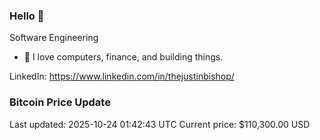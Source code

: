 ### Hello 🤙  

Software Engineering

- 🔭 I love computers, finance, and building things.
  
LinkedIn: https://www.linkedin.com/in/thejustinbishop/  




































































































































































































































































































































































































































































































































































































































































































































































































































































































































































































































































































































































































































































### Bitcoin Price Update
Last updated: 2025-10-24 01:42:43 UTC
Current price: $110,300.00 USD
